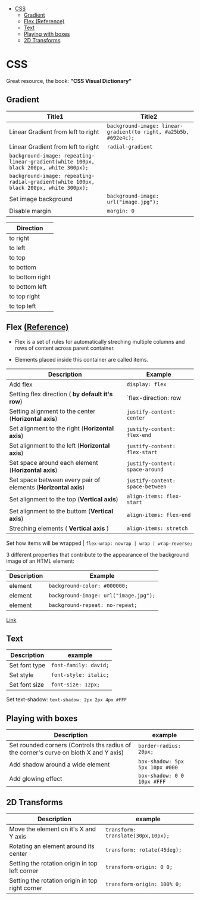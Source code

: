 <!--ts-->
   * [CSS](#css)
      * [Gradient](#gradient)
      * [Flex <a href="https://css-tricks.com/snippets/css/a-guide-to-flexbox/" rel="nofollow">(Reference)</a>](#flex-reference)
      * [Text](#text)
      * [Playing with boxes](#playing-with-boxes)
      * [2D Transforms](#2d-transforms)

<!-- Added by: gil_diy, at: 2019-02-23T11:13+02:00 -->

<!--te-->

# CSS
Great resource, the book: **"CSS Visual Dictionary"**


## Gradient
Title1 | Title2
------------|-----
Linear Gradient from left to right | `background-image: linear-gradient(to right, #a25b5b, #692e4c);`
Linear Gradient from left to right | `radial-gradient`
 | `background-image: repeating-linear-gradient(white 100px, black 200px, white 300px);`
 | `background-image: repeating-radial-gradient(white 100px, black 200px, white 300px);`
 Set image background | `background-image: url("image.jpg");`
 Disable margin | `margin: 0`


Direction|
----------|
to right|
to left|
to top|
to bottom|
to bottom right|
to bottom left|
to top right|
to top left|



## Flex [(Reference)](https://css-tricks.com/snippets/css/a-guide-to-flexbox/)

* Flex is a set of rules for automatically streching multiple columns and rows of content across parent container.

* Elements placed inside this container are called items.

Description | Example
------------|-----
Add flex | `display: flex `
Setting flex direction ( **by default it's row**)| `flex-direction: row | row-reverse | column | column-reverse;`
Setting alignment to the center (**Horizontal axis**) | `justify-content: center`
Set alignment to the right (**Horizontal axis**) | `justify-content: flex-end`
Set alignment to the left  (**Horizontal axis**) | `justify-content: flex-start`
Set space around each element (**Horizontal axis**) | `justify-content: space-around`
Set space between every pair of elements (**Horizontal axis**) | `justify-content: space-between`
Set alignment to the top  (**Vertical axis**) | `align-items: flex-start`
Set alignment to the buttom  (**Vertical axis**) | `align-items: flex-end`
Streching elements ( **Vertical axis** ) | `align-items: stretch`

Set how items will be wrapped | `flex-wrap: nowrap | wrap | wrap-reverse;`


3 different properties that contribute to the appearance of the background image of an HTML element:

Description | Example
------------|-----
 element | `background-color: #000000;`
 element | `background-image: url("image.jpg");`
 element | `background-repeat: no-repeat;`

[Link](https://medium.com/@js_tut/flexbox-the-animated-tutorial-8075cbe4c1b2)

## Text
Description | example
------------|-----
Set font type| `font-family: david;`
Set style | `font-style: italic;`
Set font size | `font-size: 12px;`
Set text-shadow: `text-shadow: 2px 2px 4px #FFF`


## Playing with boxes

Description | example
------------|-----
Set rounded corners (Controls ths radius of the corner's curve on bioth X and Y axis) | `border-radius: 20px;`
Add shadow around a wide element | `box-shadow: 5px 5px 10px #000`
Add glowing effect | `box-shadow: 0 0 10px #FFF`


## 2D Transforms
Description | example
------------|-----
Move the element on it's X and Y axis | `transform: translate(30px,10px);`
Rotating an element around its center | `transform: rotate(45deg);`
Setting the rotation origin in top left corner | `transform-origin: 0 0;`
Setting the rotation origin in top right corner | `transform-origin: 100% 0;`
